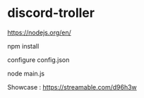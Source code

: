 # discord-troller

https://nodejs.org/en/

npm install

configure config.json

node main.js

Showcase : https://streamable.com/d96h3w
